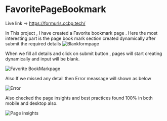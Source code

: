 # FavoritePageBookmark
Live link => https://formurls.ccbp.tech/

In This project , I have created a Favorite bookmark page . 
Here the most interesting part is the page book mark section created dynamically after submit the required details
![Blankformpage](https://user-images.githubusercontent.com/48233777/236136642-4abe78f8-41e2-4495-bad4-5c67128ae39a.png)


When we fill all details and click on submit button , pages will start creating dynamically and input will be blank.

![Favorite BookMarkpage](https://user-images.githubusercontent.com/48233777/236136780-11d61e04-23e2-48b5-9b5e-2ffad0f6f032.png)


Also If we missed any detail then Error meassage will shown as below 

![Error](https://user-images.githubusercontent.com/48233777/236137187-5e7f89f0-f61b-4e95-9e39-df12b35af6f6.png)

Also checked the page insights and best practices found 100% in both mobile and desktop also.


![Page insights](https://user-images.githubusercontent.com/48233777/236137783-e874f3dc-af8f-418d-aa25-303a8e2b2267.png)
